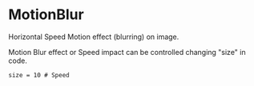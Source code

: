 # MotionBlur
Horizontal Speed Motion effect (blurring) on image.

Motion Blur effect or Speed impact can be controlled changing "size" in code.

```
size = 10 # Speed
```


